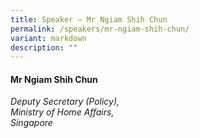 ```yaml
---
title: Speaker – Mr Ngiam Shih Chun
permalink: /speakers/mr-ngiam-shih-chun/
variant: markdown
description: ""
---
```

#### **Mr Ngiam Shih Chun**

*Deputy Secretary (Policy), <br> Ministry of Home Affairs, <br>Singapore*